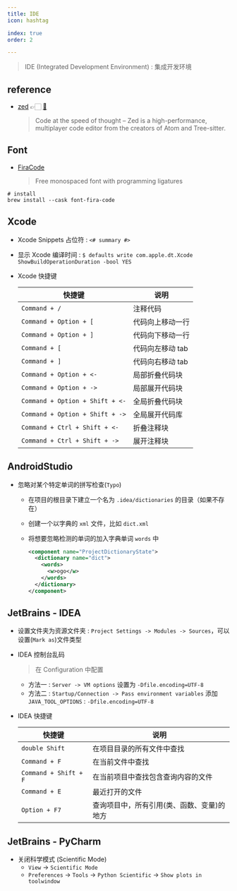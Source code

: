```yaml
---
title: IDE
icon: hashtag

index: true
order: 2

---
```


> IDE (Integrated Development Environment) : 集成开发环境

<!-- more -->

## reference

- [zed](https://zed.dev/) 👉🏻 [🐙](https://github.com/zed-industries/zed)
    > Code at the speed of thought – Zed is a high-performance, multiplayer code editor from the creators of Atom and Tree-sitter.
    
## Font

- [FiraCode](https://github.com/tonsky/FiraCode)
    > Free monospaced font with programming ligatures

```shell
# install
brew install --cask font-fira-code
```

## Xcode

- Xcode Snippets 占位符 :  `<# summary #>`
- 显示 Xcode 编译时间 : `$ defaults write com.apple.dt.Xcode ShowBuildOperationDuration -bool YES`

- Xcode 快捷键

  | 快捷键 | 说明
  | -- | --
  | `Command + /`                     | 注释代码  
  | `Command + Option + [`            | 代码向上移动一行 
  | `Command + Option + ]`            | 代码向下移动一行 
  | `Command + [`                     | 代码向左移动 tab 
  | `Command + ]`                     | 代码向右移动 tab 
  | `Command + Option + <-`           | 局部折叠代码块 
  | `Command + Option + ->`           | 局部展开代码块 
  | `Command + Option + Shift + <-`   | 全局折叠代码块 
  | `Command + Option + Shift + ->`   | 全局展开代码库 
  | `Command + Ctrl + Shift + <-`     | 折叠注释块 
  | `Command + Ctrl + Shift + ->`     | 展开注释块 

## AndroidStudio

- 忽略对某个特定单词的拼写检查(`Typo`)

  * 在项目的根目录下建立一个名为 `.idea/dictionaries` 的目录（如果不存在）
  * 创建一个以字典的 `xml` 文件，比如 `dict.xml`
  * 将想要忽略检测的单词的加入字典单词 `words` 中

    ```xml
    <component name="ProjectDictionaryState">
      <dictionary name="dict">
        <words>
          <w>ogo</w>
        </words>
      </dictionary>
    </component>
    ```

## JetBrains - IDEA

- 设置文件夹为资源文件夹 : `Project Settings -> Modules -> Sources`，可以设置(`Mark as`)文件类型

- IDEA 控制台乱码
    > 在 Configuration 中配置
    * 方法一 : `Server -> VM options`  设置为 `-Dfile.encoding=UTF-8`
    * 方法二 : `Startup/Connection -> Pass environment variables` 添加 `JAVA_TOOL_OPTIONS` : `-Dfile.encoding=UTF-8`
    
- IDEA 快捷键

  | 快捷键 | 说明
  | -- | --
  | `double Shift`        | 在项目目录的所有文件中查找
  | `Command + F`         | 在当前文件中查找
  | `Command + Shift + F` | 在当前项目中查找包含查询内容的文件
  | `Command + E`         | 最近打开的文件
  | `Option + F7`         | 查询项目中，所有引用(类、函数、变量)的地方


## JetBrains - PyCharm

- 关闭科学模式 (Scientific Mode)
    * `View` -> `Scientific Mode`
    * `Preferences` -> `Tools` -> `Python Scientific` -> `Show plots in toolwindow`

